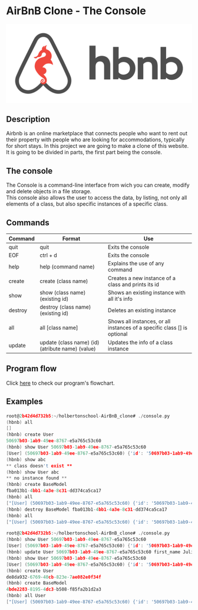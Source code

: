 # AirBnB Clone - The Console
![Image](imgs/a.png)

## Description
Airbnb is an online marketplace that connects people 
who want to rent out their property with people who are looking for accommodations, typically for short stays. In this project we are going to make a clone of this website. It is going to be divided in parts, the first part being the console.

## The console

The Console is a command-line interface from wich you can create, modify and delete objects in a file storage.  
This console also allows the user to access the data, by listing, not only all elements of a class, but also specific instances of a specific class.

## Commands

Command|Format|Use
---|---|---
quit | quit | Exits the console
EOF | ctrl + d | Exits the console
help | help (command name) | Explains the use of any command
create | create (class name) | Creates a new instance of a class and prints its id
show | show (class name) (existing id)| Shows an existing instance with all it's info
destroy | destroy (class name) (existing id)| Deletes an existing instance
all | all [class name] | Shows all instances, or all instances of a specific class [] is optional
update | update (class name) (id) (atribute name) (value) | Updates the info of a class instance

## Program flow

Click [here](https://miro.com/welcomeonboard/U0o4amlkWWJrbWdkZUFPRlJLMzB5SjhlMmRLUlRXczM1bGtOVk5ESEhoNHpkTkQ2Sjd6N0t6TVAzMnNqdnF6eXwzNDU4NzY0NTI1Njk3ODc1NTExfDI=?share_link_id=964350957586) to check our program's flowchart.

## Examples
```c
root@2b42d4d732b5:~/holbertonschool-AirBnB_clone# ./console.py 
(hbnb) all
[]
(hbnb) create User
50697b03-1ab9-49ee-8767-e5a765c53c60
(hbnb) show User 50697b03-1ab9-49ee-8767-e5a765c53c60
[User] (50697b03-1ab9-49ee-8767-e5a765c53c60) {'id': '50697b03-1ab9-49ee-8767-e5a765c53c60', 'created_at': datetime.datetime(2023, 10, 28, 8, 36, 27, 74956), 'updated_at': datetime.datetime(2023, 10, 28, 8, 36, 27, 75056)}
(hbnb) show abc
** class doesn't exist **
(hbnb) show User abc
** no instance found **
(hbnb) create BaseModel
fba013b1-4bb1-4a3e-8c31-dd374ca5ca17
(hbnb) all
["[User] (50697b03-1ab9-49ee-8767-e5a765c53c60) {'id': '50697b03-1ab9-49ee-8767-e5a765c53c60', 'created_at': datetime.datetime(2023, 10, 28, 8, 36, 27, 74956), 'updated_at': datetime.datetime(2023, 10, 28, 8, 36, 27, 75056)}", "[BaseModel] (fba013b1-4bb1-4a3e-8c31-dd374ca5ca17) {'id': 'fba013b1-4bb1-4a3e-8c31-dd374ca5ca17', 'created_at': datetime.datetime(2023, 10, 28, 8, 37, 8, 794817), 'updated_at': datetime.datetime(2023, 10, 28, 8, 37, 8, 794864)}"]
(hbnb) destroy BaseModel fba013b1-4bb1-4a3e-8c31-dd374ca5ca17
(hbnb) all
["[User] (50697b03-1ab9-49ee-8767-e5a765c53c60) {'id': '50697b03-1ab9-49ee-8767-e5a765c53c60', 'created_at': datetime.datetime(2023, 10, 28, 8, 36, 27, 74956), 'updated_at': datetime.datetime(2023, 10, 28, 8, 36, 27, 75056)}"]
```

```c
root@2b42d4d732b5:~/holbertonschool-AirBnB_clone# ./console.py 
(hbnb) show User 50697b03-1ab9-49ee-8767-e5a765c53c60
[User] (50697b03-1ab9-49ee-8767-e5a765c53c60) {'id': '50697b03-1ab9-49ee-8767-e5a765c53c60', 'created_at': datetime.datetime(2023, 10, 28, 8, 36, 27, 74956), 'updated_at': datetime.datetime(2023, 10, 28, 8, 36, 27, 75056)}
(hbnb) update User 50697b03-1ab9-49ee-8767-e5a765c53c60 first_name Julius
(hbnb) show User 50697b03-1ab9-49ee-8767-e5a765c53c60
[User] (50697b03-1ab9-49ee-8767-e5a765c53c60) {'id': '50697b03-1ab9-49ee-8767-e5a765c53c60', 'created_at': datetime.datetime(2023, 10, 28, 8, 36, 27, 74956), 'updated_at': datetime.datetime(2023, 10, 28, 8, 41, 44, 417612), 'first_name': 'Julius'}
(hbnb) create User
de8da932-6769-40cb-823e-7ae082e0f34f
(hbnb) create BaseModel
4bde2283-8195-4dc3-b508-f85fa2b1d2a3
(hbnb) all User
["[User] (50697b03-1ab9-49ee-8767-e5a765c53c60) {'id': '50697b03-1ab9-49ee-8767-e5a765c53c60', 'created_at': datetime.datetime(2023, 10, 28, 8, 36, 27, 74956), 'updated_at': datetime.datetime(2023, 10, 28, 8, 41, 44, 417612), 'first_name': 'Julius'}", "[User] (de8da932-6769-40cb-823e-7ae082e0f34f) {'id': 'de8da932-6769-40cb-823e-7ae082e0f34f', 'created_at': datetime.datetime(2023, 10, 28, 8, 44, 41, 648547), 'updated_at': datetime.datetime(2023, 10, 28, 8, 44, 41, 648625)}"]
```

